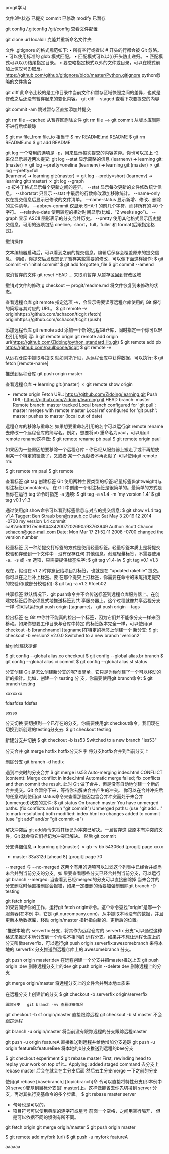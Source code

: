 progit学习

文件3种状态
已提交 commit
已修改 modify
已暂存 

git config 
/.gitconfig  /git/config 查看文件配置

git clone  url  localdir 克隆并重新命名文件夹

文件 .gitignore 的格式规范如下:
• 所有空行或者以 # 开头的行都会被 Git 忽略。
• 可以使用标准的 glob 模式匹配。
• 匹配模式可以以(/)开头防止递归。
• 匹配模式可以以(/)结尾指定目录。
• 要忽略指定模式以外的文件或目录，可以在模式前加上惊叹号(!)取反。
https://github.com/github/gitignore/blob/master/Python.gitignore
python忽略的文件集合

git diff  此命令比较的是工作目录中当前文件和暂存区域快照之间的差异，也就是修改之后还没有暂存起来的变化内容。
git diff --staged 查看下次要提交的内容


git commit -am 跳过暂存区直接添加并提交

git rm file --cached 从暂存区删除文件
git rm file   --> git commit 从版本库删除不进行后续跟踪


$ git mv file_from file_to 
相当于
$ mv README.md README
$ git rm README.md
$ git add README


git log 
一个常用的选项是 -p，用来显示每次提交的内容差异。你也可以加上 -2 来仅显示最近两次提交:
git log --stat 显示简略的信息
(learnenv) ➜  learning git:(master) ✗ git log --pretty=oneline
(learnenv) ➜  learning git:(master) ✗ git log --pretty=full   
(learnenv) ➜  learning git:(master) ✗ git log --pretty=short
(learnenv) ➜  learning git:(master) ✗ git log --graph    
-p
按补丁格式显示每个更新之间的差异。
--stat
显示每次更新的文件修改统计信息。
--shortstat
只显示 --stat 中最后的行数修改添加移除统计。
--name-only
仅在提交信息后显示已修改的文件清单。
--name-status
显示新增、修改、删除的文件清单。
--abbrev-commit
仅显示 SHA-1 的前几个字符，而非所有的 40 个字符。
--relative-date
使用较短的相对时间显示(比如，“2 weeks ago”)。
--graph
显示 ASCII 图形表示的分支合并历史。
--pretty
使用其他格式显示历史提交信息。可用的选项包括 oneline，short，full，fuller 和 format(后跟指定格式)。


撤销操作

文本编辑器启动后，可以看到之前的提交信息。编辑后保存会覆盖原来的提交信息。
例如，你提交后发现忘记了暂存某些需要的修改，可以像下面这样操作:
  $ git commit -m 'initial commit'
  $ git add forgotten_file
  $ git commit --amend
  
  
取消暂存的文件
git reset HEAD <file>... 来取消暂存    从暂存区回到修改区域

撤销对文件的修改
g checkout -- progit/readme.md   将文件恢复到未修改的状态。

  
查看远程仓库  git remote
指定选项 -v，会显示需要读写远程仓库使用的 Git 保存的简写与其对应的 URL。
  $ git remote -v
  originhttps://github.com/schacon/ticgit (fetch)
  originhttps://github.com/schacon/ticgit (push)
  

添加远程仓库
git remote add <shortname> <url>添加一个新的远程Git仓库，同时指定一个你可以轻松引用的简 写:
  $ git remote
    origin
  git remote add origin url(https://github.com/Zidoing/python_standard_lib.git)
  $ git remote add pb https://github.com/paulboone/ticgit
  $ git remote -v
  
  从远程仓库中抓取与拉取 就如刚才所见，从远程仓库中获得数据，可以执行:
  $ git fetch [remote-name]
  
推送到远程仓库 
git push origin master

查看远程仓库
➜  learning git:(master) ✗ git remote show origin
* remote origin
  Fetch URL: https://github.com/Zidoing/learning.git
  Push  URL: https://github.com/Zidoing/learning.git
  HEAD branch: master
  Remote branch:
    master tracked
  Local branch configured for 'git pull':
    master merges with remote master
  Local ref configured for 'git push':
    master pushes to master (local out of date)


远程仓库的移除与重命名
如果想要重命名引用的名字可以运行git remote rename去修改一个远程仓库的简写名。例如，想要将pb
重命名为paul，可以用git remote rename这样做:
  $ git remote rename pb paul
  $ git remote
  origin
  paul
  
  如果因为一些原因想要移除一个远程仓库 - 你已经从服务器上搬走了或不再想使用某一个特定的镜像了，又或者 某一个贡献者不再贡献了-可以使用git remote rm:
 
   $ git remote rm paul
  $ git remote
  
  
查看标签 git tag
创建标签 
Git 使用两种主要类型的标签:轻量标签(lightweight)与附注标签(annotated)。
在 Git 中创建一个附注标签是很简单的。最简单的方式是当你在运行 tag 命令时指定 -a 选项:
  $ git tag -a v1.4 -m 'my version 1.4'
  $ git tag
  v0.1
  v1.3
  
通过使用git show命令可以看到标签信息与对应的提交信息:
  $ git show v1.4
  tag v1.4
  Tagger: Ben Straub <ben@straub.cc>
  Date:   Sat May 3 20:19:12 2014 -0700
  my version 1.4
  commit ca82a6dff817ec66f44342007202690a93763949
  Author: Scott Chacon <schacon@gee-mail.com>
  Date:   Mon Mar 17 21:52:11 2008 -0700
      changed the version number
      
轻量标签
另一种给提交打标签的方式是使用轻量标签。轻量标签本质上是将提交校验和存储到一个文件中 - 没有保存任何 其他信息。创建轻量标签，不需要使用 -a、-s 或 -m 选项，只需要提供标签名字:
   $ git tag v1.4-lw
  $ git tag
  v0.1
  v1.3
  
 现在，假设在 v1.2 时你忘记给项目打标签，也就是在 “updated rakefile” 提交。你可以在之后补上标签。要 在那个提交上打标签，你需要在命令的末尾指定提交的校验和(或部分校验和):
  $ git tag -a v1.2 9fceb02


共享标签
默认情况下，git push命令并不会传送标签到远程仓库服务器上。在创建完标签后你必须显式地推送标签到共
享服务器上。这个过程就像共享远程分支一样-你可以运行git push origin [tagname]。
git push origin --tags

检出标签
在 Git 中你并不能真的检出一个标签，因为它们并不能像分支一样来回移动。如果你想要工作目录与仓库中特定 的标签版本完全一样，可以使用git checkout -b [branchname] [tagname]在特定的标签上创建一个 新分支:
  $ git checkout -b version2 v2.0.0
  Switched to a new branch 'version2'


给git创建快捷键


  $ git config --global alias.co checkout
  $ git config --global alias.br branch
  $ git config --global alias.ci commit
  $ git config --global alias.st status
  
  
 分支创建
Git 是怎么创建新分支的呢?很简单，它只是为你创建了一个可以移动的新的指针。比如，创建一个 testing 分
支，你需要使用git branch命令: $ git branch testing

  
  xxxxxxx

  fdasfdsa
  fdsfas
  
  sssss

分支切换
要切换到一个已存在的分支，你需要使用git checkout命令。我们现在切换到新创建的testing分支去:
 $ git checkout testing


新建分支并切换
$ git checkout -b iss53
  Switched to a new branch "iss53"

分支合并
git merge hotfix        hotfix分支名字  将分支hotfix合并到当前分支上

删除分支
git branch -d hotfix

遇到冲突时的分支合并
$ git merge iss53
  Auto-merging index.html
  CONFLICT (content): Merge conflict in index.html
  Automatic merge failed; fix conflicts and then commit the result.
此时 Git 做了合并，但是没有自动地创建一个新的合并提交。Git 会暂停下来，等待你去解决合并产生的冲突。 你可以在合并冲突后的任意时刻使用git status命令来查看那些因包含合并冲突而处于未合并 (unmerged)状态的文件:
  $ git status
  On branch master
  You have unmerged paths.
    (fix conflicts and run "git commit")
  Unmerged paths:
    (use "git add <file>..." to mark resolution)
      both modified:      index.html
  no changes added to commit (use "git add" and/or "git commit -a")
  
  解决冲突后  git add命令来将其标记为冲突已解决。一旦暂存这 些原本有冲突的文件，Git 就会将它们标记为冲突已解决。
  然后 git commit
  
分支详细信息
  ➜  learning git:(master) ✗ gb -v
  bb     54306cd [progit] page xxxx
* master 33a312d [ahead 8] [progit] page 70

--merged 与 --no-merged 这两个有用的选项可以过滤这个列表中已经合并或尚未合并到当前分支的分支。如 果要查看哪些分支已经合并到当前分支，可以运行git branch --merged:
当查看到已经merged的分支可以直接删除掉
当未合并的分支删除时候直接删除会报错，如果一定要删的话要加强制删除git branch -D testing



git fetch origin  
如果要同步你的工作，运行git fetch origin命令。这个命令查找“origin”是哪一个服务器(在本例 中，它是 git.ourcompany.com)，从中抓取本地没有的数据，并且更新本地数据库，移动 origin/master 指针指向新的、更新后的位置。

“推送本地 的 serverfix 分支，将其作为远程仓库的 serverfix 分支”可以通过这种格式来推送本地分支到一个命名不相同的 远程分支。如果并不想让远程仓库上的分支叫做serverfix，可以运行git push origin serverfix:awesomebranch 来将本地的 serverfix 分支推送到远程仓库上的 awesomebranch 分支。

git push origin master:dev  在远程创建一个分支并把master推送上去
git push origin :dev 删除远程分支上的dev
git push origin --delete dev 删除远程上的分支
  
 
git merge origin/master 将远程分支上的文件合并到本地本质来 

在远程分支上创建新的分支
$ git checkout -b serverfix origin/serverfix

```
跟踪分支   git branch -vv 查看详细情况
```
git checkout -b sf origin/master 直接跟踪远程
git checkout -b sf master 不会跟踪远程

git branch -u origin/master 将当前没有跟踪远程的分支跟踪远程master

git push -u origin featureA 直接推送到远程并给他增加分支追踪
git push -u origin featureB:featureBee 将本地的b分支推送到远程的bee分支


   $ git checkout experiment
  $ git rebase master
  First, rewinding head to replay your work on top of it...
  Applying: added staged command
去分支上rebase master  后会在就会在主分支后面
然后去主分支merge 一下之前的分支

使用git rebase [basebranch] [topicbranch]命 令可以直接将特性分支(即本例中的 server)变基到目标分支(即 master)上。这样做能省去你先切换到 server 分支，再对其执行变基命令的多个步骤。
  $ git rebase master server

- 句号也是可以的。
- 项目符号可以使用典型的连字符或星号 前面一个空格，之间用空行隔开， 但是可以依据不同的惯例有所不同。


git fetch origin
git merge origin/master
$ git push origin master


$ git remote add myfork (url) 
$ git push -u myfork featureA

aaaaaa
